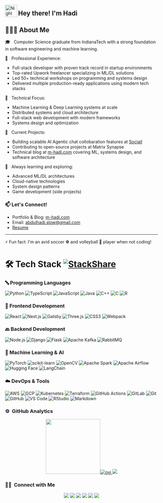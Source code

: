
<img alt="Night Coding" src="https://avatars.githubusercontent.com/u/31585104?v=4" width='40' align="left"/><h2>Hey there! I'm Hadi</h2>

## 👨🏻‍💻 About Me

🎓 &nbsp; Computer Science graduate from IndianaTech with a strong foundation in software engineering and machine learning.

💼 &nbsp; Professional Experience:
- Full-stack developer with proven track record in startup environments
- Top-rated Upwork freelancer specializing in ML/DL solutions
- Led 50+ technical workshops on programming and systems design
- Delivered multiple production-ready applications using modern tech stacks

🔬 &nbsp; Technical Focus:
- Machine Learning & Deep Learning systems at scale
- Distributed systems and cloud architecture
- Full-stack web development with modern frameworks
- Systems design and optimization

🚀 &nbsp; Current Projects:
- Building scalable AI Agentic chat collobaration features at [Sociail](https://sociail.com) 
- Contributing to open-source projects at Matrix Synapse
- Technical blog at [m-hadi.com](https://m-hadi.com) covering ML, systems design, and software architecture

🌱 &nbsp; Always learning and exploring:
- Advanced ML/DL architectures
- Cloud-native technologies
- System design patterns
- Game development (side projects)

### 📫 Let's Connect!
- Portfolio & Blog: [m-hadi.com](https://m-hadi.com)
- Email: abdulhadi.slow@gmail.com
- [Resume](https://drive.google.com/file/d/1USacQtmMz0UFoEOFU6vqwgf5Xy_iTp8s/view?usp=sharing)

---
⚡ Fun fact: I'm an avid soccer ⚽ and volleyball 🏐 player when not coding!
# 🛠 Tech Stack [![StackShare](http://img.shields.io/badge/tech-stack-0690fa.svg?style=flat)](https://stackshare.io/)

### 🔤 Programming Languages
![Python](https://img.shields.io/badge/-Python-3776AB?style=flat&logo=python&logoColor=white)
![TypeScript](https://img.shields.io/badge/-TypeScript-3178C6?style=flat&logo=typescript&logoColor=white)
![JavaScript](https://img.shields.io/badge/-JavaScript-F7DF1E?style=flat&logo=javascript&logoColor=black)
![Java](https://img.shields.io/badge/-Java-007396?style=flat&logo=java&logoColor=white)
![C++](https://img.shields.io/badge/-C++-00599C?style=flat&logo=c%2B%2B&logoColor=white)
![C](https://img.shields.io/badge/-C-A8B9CC?style=flat&logo=c&logoColor=white)
![R](https://img.shields.io/badge/-R-276DC3?style=flat&logo=r&logoColor=white)

### 🎯 Frontend Development
![React](https://img.shields.io/badge/-React-61DAFB?style=flat&logo=react&logoColor=black)
![Next.js](https://img.shields.io/badge/-Next.js-000000?style=flat&logo=next.js&logoColor=white)
![Gatsby](https://img.shields.io/badge/-Gatsby-663399?style=flat&logo=gatsby&logoColor=white)
![Three.js](https://img.shields.io/badge/-Three.js-000000?style=flat&logo=three.js&logoColor=white)
![CSS3](https://img.shields.io/badge/-CSS3-1572B6?style=flat&logo=css3&logoColor=white)
![Webpack](https://img.shields.io/badge/-Webpack-8DD6F9?style=flat&logo=webpack&logoColor=black)

### 🔙 Backend Development
![Node.js](https://img.shields.io/badge/-Node.js-339933?style=flat&logo=node.js&logoColor=white)
![Django](https://img.shields.io/badge/-Django-092E20?style=flat&logo=django&logoColor=white)
![Flask](https://img.shields.io/badge/-Flask-000000?style=flat&logo=flask&logoColor=white)
![Apache Kafka](https://img.shields.io/badge/-Apache%20Kafka-231F20?style=flat&logo=apache-kafka&logoColor=white)
![RabbitMQ](https://img.shields.io/badge/-RabbitMQ-FF6600?style=flat&logo=rabbitmq&logoColor=white)

### 🤖 Machine Learning & AI
![PyTorch](https://img.shields.io/badge/-PyTorch-EE4C2C?style=flat&logo=pytorch&logoColor=white)
![scikit-learn](https://img.shields.io/badge/-scikit--learn-F7931E?style=flat&logo=scikit-learn&logoColor=white)
![OpenCV](https://img.shields.io/badge/-OpenCV-5C3EE8?style=flat&logo=opencv&logoColor=white)
![Apache Spark](https://img.shields.io/badge/-Apache%20Spark-E25A1C?style=flat&logo=apache-spark&logoColor=white)
![Apache Airflow](https://img.shields.io/badge/-Apache%20Airflow-017CEE?style=flat&logo=apache-airflow&logoColor=white)
![Hugging Face](https://img.shields.io/badge/-Hugging%20Face-FFD21E?style=flat&logo=huggingface&logoColor=black)
![LangChain](https://img.shields.io/badge/-LangChain-339933?style=flat&logo=chainlink&logoColor=white)

### ☁️ DevOps & Tools
![AWS](https://img.shields.io/badge/-AWS-232F3E?style=flat&logo=amazon-aws&logoColor=white)
![GCP](https://img.shields.io/badge/-GCP-4285F4?style=flat&logo=google-cloud&logoColor=white)
![Kubernetes](https://img.shields.io/badge/-Kubernetes-326CE5?style=flat&logo=kubernetes&logoColor=white)
![Terraform](https://img.shields.io/badge/-Terraform-7B42BC?style=flat&logo=terraform&logoColor=white)
![GitHub Actions](https://img.shields.io/badge/-GitHub%20Actions-2088FF?style=flat&logo=github-actions&logoColor=white)
![GitLab](https://img.shields.io/badge/-GitLab-FCA121?style=flat&logo=gitlab&logoColor=white)
![Git](https://img.shields.io/badge/-Git-F05032?style=flat&logo=git&logoColor=white)
![GitHub](https://img.shields.io/badge/-GitHub-181717?style=flat&logo=github&logoColor=white)
![VS Code](https://img.shields.io/badge/-VS%20Code-007ACC?style=flat&logo=visual-studio-code&logoColor=white)
![RStudio](https://img.shields.io/badge/-RStudio-75AADB?style=flat&logo=rstudio&logoColor=white)
![Markdown](https://img.shields.io/badge/-Markdown-000000?style=flat&logo=markdown&logoColor=white)
### ⚙️ &nbsp;GitHub Analytics

<p align="center">
<a href="https://github.com/MuhammadHadiofficial">
  <img height="180em" src="https://github-readme-stats-eight-theta.vercel.app/api?username=MuhammadHadiofficial&show_icons=true&theme=algolia&include_all_commits=true&count_private=true"/><img src="https://github-readme-stats.vercel.app/api/top-langs?username=MuhammadHadiofficial&show_icons=true&locale=en&layout=compact&theme=chartreuse-dark" alt="ovi" />
  <img src="https://github-profile-trophy.vercel.app/?username=MuhammadHadiofficial&theme=juicyfresh&no-bg=true" />
</a>
</p>

### 🤝🏻 &nbsp;Connect with Me

<p align="center">
<a href="https://m-hadi.com"><img src="https://img.shields.io/badge/-muhammadhaditariq-0077B5?style=flat&logo=Site&logoColor=white"/></a>
  <a href="https://linkedin.com/in/muhammadhaditariq"><img src="https://img.shields.io/badge/-muhammadhaditariq-0077B5?style=flat&logo=Linkedin&logoColor=white"/></a>
<a href="mailto:abdulhadi.slow@gmail.com"><img src="https://img.shields.io/badge/-abdulhadi.slow@gmail.com-D14836?style=flat&logo=Gmail&logoColor=white"/></a>
<a href="https://instagram.com/hadi.official1"><img src="https://img.shields.io/badge/-@hadi.official1-E4405F?style=flat&logo=Instagram&logoColor=white"/></a>
<a href="https://facebook.com/hadibintariq"><img src="https://img.shields.io/badge/-@hadibintariq-1877F2?style=flat&logo=Facebook&logoColor=white"/></a>
<a href="https://www.upwork.com/freelancers/~0168a42ef3582edf01"><img src="https://img.shields.io/badge/-@upwork-1877F2?style=flat&logo=Upwork&logoColor=white"/></a>
</p>
